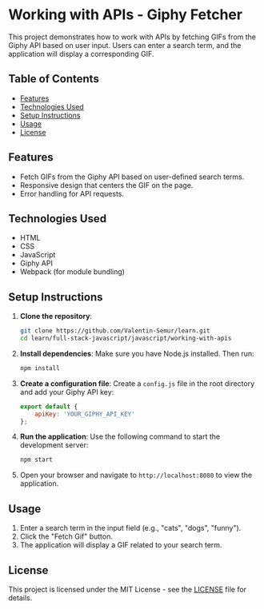 # Working with APIs - Giphy Fetcher

This project demonstrates how to work with APIs by fetching GIFs from the Giphy API based on user input. Users can enter a search term, and the application will display a corresponding GIF.

## Table of Contents

- [Features](#features)
- [Technologies Used](#technologies-used)
- [Setup Instructions](#setup-instructions)
- [Usage](#usage)
- [License](#license)

## Features

- Fetch GIFs from the Giphy API based on user-defined search terms.
- Responsive design that centers the GIF on the page.
- Error handling for API requests.

## Technologies Used

- HTML
- CSS
- JavaScript
- Giphy API
- Webpack (for module bundling)

## Setup Instructions

1. **Clone the repository**:
   ```bash
   git clone https://github.com/Valentin-Semur/learn.git
   cd learn/full-stack-javascript/javascript/working-with-apis
   ```

2. **Install dependencies**:
   Make sure you have Node.js installed. Then run:
   ```bash
   npm install
   ```

3. **Create a configuration file**:
   Create a `config.js` file in the root directory and add your Giphy API key:
   ```javascript
   export default {
       apiKey: 'YOUR_GIPHY_API_KEY'
   };
   ```

4. **Run the application**:
   Use the following command to start the development server:
   ```bash
   npm start
   ```

5. Open your browser and navigate to `http://localhost:8080` to view the application.

## Usage

1. Enter a search term in the input field (e.g., "cats", "dogs", "funny").
2. Click the "Fetch Gif" button.
3. The application will display a GIF related to your search term.

## License

This project is licensed under the MIT License - see the [LICENSE](LICENSE) file for details.
